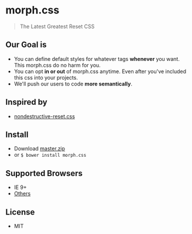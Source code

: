 # morph.css

> The Latest Greatest Reset CSS

## Our Goal is

- You can define default styles for whatever tags **whenever** you want. This morph.css do no harm for you.
- You can opt **in or out** of morph.css anytime. Even after you've included this css into your projects.
- We'll push our users to code **more semantically**.

## Inspired by

- [nondestructive-reset.css](https://github.com/BYODKM/nondestructive-reset.css)

## Install

- Download [master.zip](https://github.com/internets-inc/morph.css/archive/master.zip)
- or `$ bower install morph.css`

## Supported Browsers

- IE 9+
- [Others](http://caniuse.com/#search=selectors)

## License

- MIT
